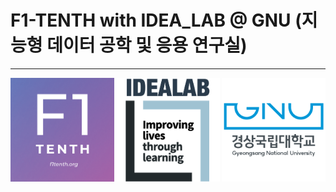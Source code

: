 # F1-TENTH with IDEA_LAB @ GNU (지능형 데이터 공학 및 응용 연구실)
---

<div style="display: flex; justify-content: space-between; align-items: center;">
    <img src="https://github.com/IdeaLabGNU-F1TENTH/.github/blob/main/_images/f1tenth_mark.png" alt="F1-Tenth 마크 사진" style="width: 33%;">
    <img src="https://github.com/IdeaLabGNU-F1TENTH/.github/blob/main/_images/IDEALAB_MARK_SQUARE.png" alt="IDEALAB사진" style="width: 33%;">
    <img src="https://github.com/IdeaLabGNU-F1TENTH/.github/blob/main/_images/gnu_mark.png" alt="GNU 학교 사진" style="width: 33%;">
</div>